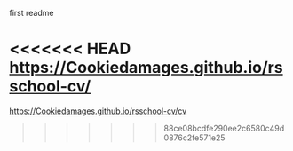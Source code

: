 first readme

<<<<<<< HEAD
https://Cookiedamages.github.io/rsschool-cv/
=======
https://Cookiedamages.github.io/rsschool-cv/cv
>>>>>>> 88ce08bcdfe290ee2c6580c49d0876c2fe571e25
